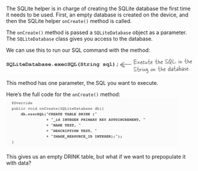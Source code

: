The SQLite helper is in charge of creating the SQLite database the first time it needs to be used. First, an empty database is created on the device, and then the SQLite helper `onCreate()` method is called.

The `onCreate()` method is passed a `SQLiteDatabase` object as a parameter. The `SQLiteDatabase` class gives you access to the database.

We can use this to run our SQL command with the method:

![](.guides/img/14.png)

This method has one parameter, the SQL you want to execute.

Here’s the full code for the `onCreate()` method:
![](.guides/img/15.png)

This gives us an empty DRINK table, but what if we want to prepopulate it with data?
